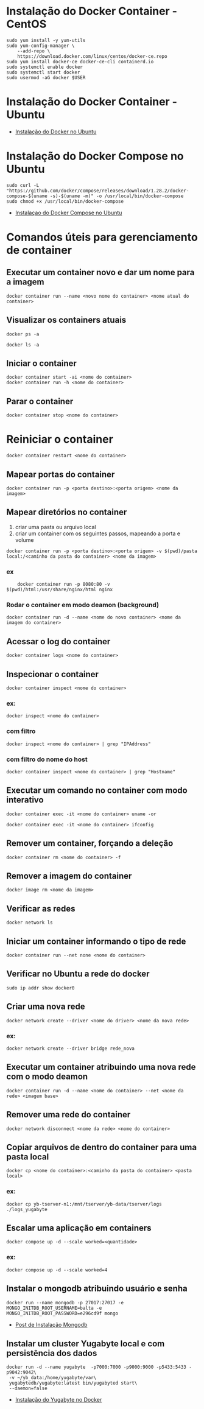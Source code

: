 # Instalação do Docker Container - CentOS
```shell
sudo yum install -y yum-utils
sudo yum-config-manager \
    --add-repo \
    https://download.docker.com/linux/centos/docker-ce.repo
sudo yum install docker-ce docker-ce-cli containerd.io
sudo systemctl enable docker 
sudo systemctl start docker
sudo usermod -aG docker $USER
```
# Instalação do Docker Container - Ubuntu

- [Instalação do Docker no Ubuntu](https://docs.docker.com/engine/install/ubuntu/)

# Instalação do Docker Compose no Ubuntu

```shell
sudo curl -L "https://github.com/docker/compose/releases/download/1.28.2/docker-compose-$(uname -s)-$(uname -m)" -o /usr/local/bin/docker-compose
sudo chmod +x /usr/local/bin/docker-compose
```
- [Instalaçao do Docker Compose no Ubuntu](https://www.digitalocean.com/community/tutorials/how-to-install-docker-compose-on-ubuntu-18-04-pt)

# Comandos úteis para gerenciamento de container

## Executar um container novo e dar um nome para a imagem
```shell
docker container run --name <novo nome do container> <nome atual do container>
```

## Visualizar os containers atuais
```shell
docker ps -a
```
```shell
docker ls -a
```

## Iniciar o container
```shell
docker container start -ai <nome do container>
docker container run -h <nome do container>
```

## Parar o container
```shell
docker container stop <nome do container>
```

# Reiniciar o container
```shell
docker container restart <nome do container>
```

## Mapear portas do container
```shell
docker container run -p <porta destino>:<porta origem> <nome da imagem>
```

## Mapear diretórios no container
  1. criar uma pasta ou arquivo local
  2. criar um container com os seguintes passos, mapeando a porta e volume
  
```shell
docker container run -p <porta destino>:<porta origem> -v $(pwd)/pasta local:/<caminho da pasta do container> <nome da imagem> 
```
  ### ex
```shell
	docker container run -p 8080:80 -v $(pwd)/html:/usr/share/nginx/html nginx
```
### Rodar o container em modo deamon (background)
```shell
docker container run -d --name <nome do novo container> <nome da imagem do container>
```

## Acessar o log do container
```shell
docker container logs <nome do container>
```

## Inspecionar o container
```shell
docker container inspect <nome do container> 
```
  ### ex:
```shell
docker inspect <nome do container>
```
  ### com filtro
```shell
docker inspect <nome do container> | grep "IPAddress"
```
  ### com filtro do nome do host
```shell
docker container inspect <nome do container> | grep "Hostname"
```

## Executar um comando no container com modo interativo
```shell
docker container exec -it <nome do container> uname -or
```
```shell
docker container exec -it <nome do container> ifconfig
```

## Remover um container, forçando a deleção
```shell
docker container rm <nome do container> -f
```

## Remover a imagem do container
```shell
docker image rm <nome da imagem>
```

## Verificar as redes
```shell
docker network ls
```

## Iniciar um container informando o tipo de rede
```shell
docker container run --net none <nome do container>
```

## Verificar no Ubuntu a rede do docker
```shell
sudo ip addr show docker0
```

## Criar uma nova rede
```shell
docker network create --driver <nome do driver> <nome da nova rede>
```
  ### ex:
```shell
docker network create --driver bridge rede_nova
```

## Executar um container atribuindo uma nova rede com o modo deamon
```shell
docker container run -d --name <nome do container> --net <nome da rede> <imagem base>
```

## Remover uma rede do container
```shell
docker network disconnect <nome da rede> <nome do container>
```

## Copiar arquivos de dentro do container para uma pasta local
```
docker cp <nome do container>:<caminho da pasta do container> <pasta local>
```
### ex:
```
docker cp yb-tserver-n1:/mnt/tserver/yb-data/tserver/logs ./logs_yugabyte
```

## Escalar uma aplicação em containers
```shell
docker compose up -d --scale worked=<quantidade>
```
### ex: 
```
docker compose up -d --scale worked=4
```

## Instalar o mongodb atribuindo usuário e senha
```shell
docker run --name mongodb -p 27017:27017 -e MONGO_INITDB_ROOT_USERNAME=balta -e MONGO_INITDB_ROOT_PASSWORD=e296cd9f mongo
``` 
- [Post de Instalação Mongodb](https://balta.io/artigos/mongodb-docker)

## Instalar um cluster Yugabyte local e com persistência dos dados
```shell
docker run -d --name yugabyte  -p7000:7000 -p9000:9000 -p5433:5433 -p9042:9042\
 -v ~/yb_data:/home/yugabyte/var\
 yugabytedb/yugabyte:latest bin/yugabyted start\
 --daemon=false 
 ```
 - [Instalação do Yugabyte no Docker](https://docs.yugabyte.com/latest/quick-start/create-local-cluster/docker/)
